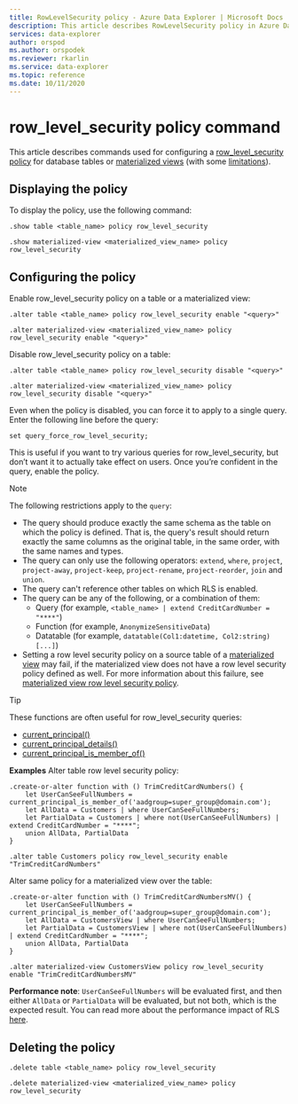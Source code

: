 ```yaml
---
title: RowLevelSecurity policy - Azure Data Explorer | Microsoft Docs
description: This article describes RowLevelSecurity policy in Azure Data Explorer.
services: data-explorer
author: orspod
ms.author: orspodek
ms.reviewer: rkarlin
ms.service: data-explorer
ms.topic: reference
ms.date: 10/11/2020
---
```

# row_level_security policy command

This article describes commands used for configuring a [row_level_security policy](rowlevelsecuritypolicy.md) for database tables or [materialized views](materialized-views/materialized-view-overview.md) (with some [limitations](materialized-views/materialized-view-policies.md#row-level-security-policy)).

## Displaying the policy

To display the policy, use the following command:

```kusto
.show table <table_name> policy row_level_security

.show materialized-view <materialized_view_name> policy row_level_security
```

## Configuring the policy

Enable row_level_security policy on a table or a materialized view:

```kusto
.alter table <table_name> policy row_level_security enable "<query>"

.alter materialized-view <materialized_view_name> policy row_level_security enable "<query>"
```

Disable row_level_security policy on a table:

```kusto
.alter table <table_name> policy row_level_security disable "<query>"

.alter materialized-view <materialized_view_name> policy row_level_security disable "<query>"
```

Even when the policy is disabled, you can force it to apply to a single query. Enter the following line before the query:

`set query_force_row_level_security;`

This is useful if you want to try various queries for row_level_security, but don’t want it to actually take effect on users. Once you’re confident in the query, enable the policy.

> [!NOTE]
> The following restrictions apply to the `query`:
>
> * The query should produce exactly the same schema as the table on which the policy is defined. That is, the query's result should return exactly the same columns as the original table, in the same order, with the same names and types.
> * The query can only use the following operators: `extend`, `where`, `project`, `project-away`, `project-keep`, `project-rename`, `project-reorder`, `join` and `union`.
> * The query can't reference other tables on which RLS is enabled.
> * The query can be any of the following, or a combination of them:
>    * Query (for example, `<table_name> | extend CreditCardNumber = "****"`)
>    * Function (for example, `AnonymizeSensitiveData`)
>    * Datatable (for example, `datatable(Col1:datetime, Col2:string) [...]`)
> * Setting a row level security policy on a source table of a [materialized view](materialized-views/materialized-view-overview.md) may fail, if the materialized view does not have a row level security policy defined as well. For more information about this failure, see [materialized view row level security policy](materialized-views/materialized-view-policies.md#row-level-security-policy).

> [!TIP]
> These functions are often useful for row_level_security queries:
> * [current_principal()](../query/current-principalfunction.md)
> * [current_principal_details()](../query/current-principal-detailsfunction.md)
> * [current_principal_is_member_of()](../query/current-principal-ismemberoffunction.md)

**Examples**
Alter table row level security policy:

```kusto
.create-or-alter function with () TrimCreditCardNumbers() {
    let UserCanSeeFullNumbers = current_principal_is_member_of('aadgroup=super_group@domain.com');
    let AllData = Customers | where UserCanSeeFullNumbers;
    let PartialData = Customers | where not(UserCanSeeFullNumbers) | extend CreditCardNumber = "****";
    union AllData, PartialData
}

.alter table Customers policy row_level_security enable "TrimCreditCardNumbers"
```

Alter same policy for a materialized view over the table:

```kusto
.create-or-alter function with () TrimCreditCardNumbersMV() {
    let UserCanSeeFullNumbers = current_principal_is_member_of('aadgroup=super_group@domain.com');
    let AllData = CustomersView | where UserCanSeeFullNumbers;
    let PartialData = CustomersView | where not(UserCanSeeFullNumbers) | extend CreditCardNumber = "****";
    union AllData, PartialData
}

.alter materialized-view CustomersView policy row_level_security enable "TrimCreditCardNumbersMV"
```

**Performance note**: `UserCanSeeFullNumbers` will be evaluated first, and then either `AllData` or `PartialData` will be evaluated, but not both, which is the expected result.
You can read more about the performance impact of RLS [here](rowlevelsecuritypolicy.md#performance-impact-on-queries).

## Deleting the policy

```kusto
.delete table <table_name> policy row_level_security

.delete materialized-view <materialized_view_name> policy row_level_security
```
